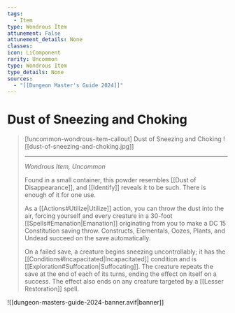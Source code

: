 ```yaml
---
tags:
  - Item
type: Wondrous Item
attunement: False
attunement_details: None
classes:
icon: LiComponent
rarity: Uncommon
type: Wondrous Item
type_details: None
sources: 
  - "[[Dungeon Master's Guide 2024]]"
---
```

# Dust of Sneezing and Choking
>[!uncommon-wondrous-item-callout] Dust of Sneezing and Choking
>![[dust-of-sneezing-and-choking.jpg]]
>
>- - -
>_Wondrous Item, Uncommon_
>
>Found in a small container, this powder resembles [[Dust of Disappearance]], and [[Identify]] reveals it to be such. There is enough of it for one use.
>
>As a [[Actions#Utilize\|Utilize]] action, you can throw the dust into the air, forcing yourself and every creature in a 30-foot [[Spells#Emanation\|Emanation]] originating from you to make a DC 15 Constitution saving throw. Constructs, Elementals, Oozes, Plants, and Undead succeed on the save automatically.
>
>On a failed save, a creature begins sneezing uncontrollably; it has the [[Conditions#Incapacitated\|Incapacitated]] condition and is [[Exploration#Suffocation\|Suffocating]]. The creature repeats the save at the end of each of its turns, ending the effect on itself on a success. The effect also ends on any creature targeted by a [[Lesser Restoration]] spell.
>


![[dungeon-masters-guide-2024-banner.avif|banner]]